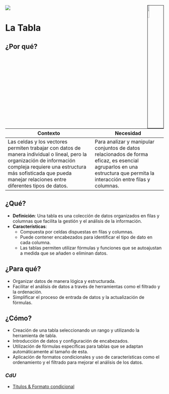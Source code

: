 <img src="../../images/DALL·E-2024-03-11-22.22.25.webp" width="10%" align=right border=1>
<a href="../../README.md"><img src="https://img.shields.io/badge/-Tabla_de_contenidos-000?style=flat&logo=Emlakjet&logoColor=red"></a>

# La Tabla

## ¿Por qué?

|Contexto|Necesidad|
|-|-|
|Las celdas y los vectores permiten trabajar con datos de manera individual o lineal, pero la organización de información compleja requiere una estructura más sofisticada que pueda manejar relaciones entre diferentes tipos de datos.|Para analizar y manipular conjuntos de datos relacionados de forma eficaz, es esencial agruparlos en una estructura que permita la interacción entre filas y columnas.|

## ¿Qué?

- **Definición**: Una tabla es una colección de datos organizados en filas y columnas que facilita la gestión y el análisis de la información.
- **Características**:
  - Compuesta por celdas dispuestas en filas y columnas.
  - Puede contener encabezados para identificar el tipo de dato en cada columna.
  - Las tablas permiten utilizar fórmulas y funciones que se autoajustan a medida que se añaden o eliminan datos.

## ¿Para qué?

- Organizar datos de manera lógica y estructurada.
- Facilitar el análisis de datos a través de herramientas como el filtrado y la ordenación.
- Simplificar el proceso de entrada de datos y la actualización de fórmulas.

## ¿Cómo?

- Creación de una tabla seleccionando un rango y utilizando la herramienta de tabla.
- Introducción de datos y configuración de encabezados.
- Utilización de fórmulas específicas para tablas que se adaptan automáticamente al tamaño de esta.
- Aplicación de formatos condicionales y uso de características como el ordenamiento y el filtrado para mejorar el análisis de los datos.

### *CdU*

- [Titulos & Formato condicional](https://1drv.ms/x/s!AnIJHRHgFpG-llVMOWH1tyAfNumW?e=1UC3Jb)
